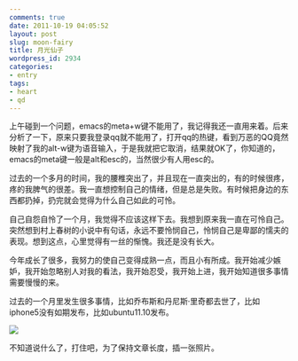```yaml
---
comments: true
date: 2011-10-19 04:05:52
layout: post
slug: moon-fairy
title: 月光仙子
wordpress_id: 2934
categories:
- entry
tags:
- heart
- qd
---
```


上午碰到一个问题，emacs的meta+w键不能用了，我记得我还一直用来着。后来分析了一下，原来只要我登录qq就不能用了，打开qq的热键，看到万恶的QQ竟然映射了我的alt-w键为语音输入，于是我就把它取消，结果就OK了，你知道的，emacs的meta键一般是alt和esc的，当然很少有人用esc的。

过去的一个多月的时间，我的腰椎突出了，并且现在一直突出的，有的时候很疼，疼的我脾气的很差。我一直想控制自己的情绪，但是总是失败。有时候把身边的东西都扔掉，扔完就会觉得为什么自己如此的可怜。





自己自怨自怜了一个月，我觉得不应该这样下去。我想到原来我一直在可怜自己。突然想到村上春树的小说中有句话，永远不要怜悯自己，怜悯自己是卑鄙的懦夫的表现。想到这点，心里觉得有一丝的惭愧。我还是没有长大。

今年成长了很多，我努力的使自己变得成熟一点，而且小有所成。我开始减少嫉妒，我开始忽略别人对我的看法，我开始忍受，我开始上进，我开始知道很多事情需要慢慢的来。

过去的一个月里发生很多事情，比如乔布斯和丹尼斯·里奇都去世了，比如iphone5没有如期发布，比如ubuntu11.10发布。

![](http://dobila.info/wp-content/uploads/2011/10/medish-450x300.jpg)

不知道说什么了，打住吧，为了保持文章长度，插一张照片。

